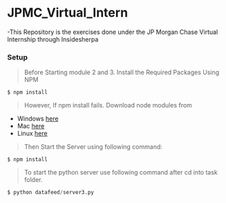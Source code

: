 # JPMC_Virtual_Intern
-This Repository is the exercises done under the JP Morgan Chase Virtual Internship through Insidesherpa

### Setup
> Before Starting module 2 and 3. Install the Required Packages Using NPM

```shell
$ npm install
```
> However, If npm install fails. Download node modules from 
- Windows [here](https://drive.google.com/open?id=1ML6nECK18J0jM3hhfJdSCRtCNLssruYQ)
- Mac [here](https://drive.google.com/open?id=1amF7C-4mRZCi3Ab5xuH0XCRQubp4aa_t)
- Linux [here](https://drive.google.com/open?id=1amF7C-4mRZCi3Ab5xuH0XCRQubp4aa_t)

> Then Start the Server using following command:

```shell
$ npm install
```
> To start the python server use following command after cd into task folder.
```python
$ python datafeed/server3.py
```

